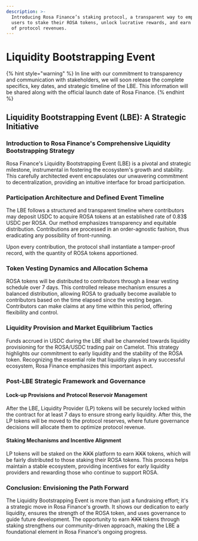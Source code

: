 ```yaml
---
description: >-
  Introducing Rosa Finance’s staking protocol, a transparent way to empower
  users to stake their ROSA tokens, unlock lucrative rewards, and earn a share
  of protocol revenues.
---
```


# Liquidity Bootstrapping Event

{% hint style="warning" %}
In line with our commitment to transparency and communication with stakeholders, we will soon release the complete specifics, key dates, and strategic timeline of the LBE. This information will be shared along with the official launch date of Rosa Finance.
{% endhint %}

## **Liquidity Bootstrapping Event (LBE): A Strategic Initiative**

### **Introduction to Rosa Finance's Comprehensive Liquidity Bootstrapping Strategy**

Rosa Finance's Liquidity Bootstrapping Event (LBE) is a pivotal and strategic milestone, instrumental in fostering the ecosystem's growth and stability. This carefully architected event encapsulates our unwavering commitment to decentralization, providing an intuitive interface for broad participation.

### **Participation Architecture and Defined Event Timeline**

The LBE follows a structured and transparent timeline where contributors may deposit USDC to acquire ROSA tokens at an established rate of 0.83$ USDC per ROSA. Our method emphasizes transparency and equitable distribution. Contributions are processed in an order-agnostic fashion, thus eradicating any possibility of front-running.

Upon every contribution, the protocol shall instantiate a tamper-proof record, with the quantity of ROSA tokens apportioned.

### **Token Vesting Dynamics and Allocation Schema**

ROSA tokens will be distributed to contributors through a linear vesting schedule over 7 days. This controlled release mechanism ensures a balanced distribution, allowing ROSA to gradually become available to contributors based on the time elapsed since the vesting began. Contributors can make claims at any time within this period, offering flexibility and control.

### **Liquidity Provision and Market Equilibrium Tactics**

Funds accrued in USDC during the LBE shall be channeled towards liquidity provisioning for the ROSA/USDC trading pair on Camelot. This strategy highlights our commitment to early liquidity and the stability of the ROSA token. Recognizing the essential role that liquidity plays in any successful ecosystem, Rosa Finance emphasizes this important aspect.

### **Post-LBE Strategic Framework and Governance**

#### **Lock-up Provisions and Protocol Reservoir Management**

After the LBE, Liquidity Provider (LP) tokens will be securely locked within the contract for at least 7 days to ensure strong early liquidity. After this, the LP tokens will be moved to the protocol reserves, where future governance decisions will allocate them to optimize protocol revenue.

#### **Staking Mechanisms and Incentive Alignment**

LP tokens will be staked on the ~~XXX~~ platform to earn ~~XXX~~ tokens, which will be fairly distributed to those staking their ROSA tokens. This process helps maintain a stable ecosystem, providing incentives for early liquidity providers and rewarding those who continue to support ROSA.

### **Conclusion: Envisioning the Path Forward**

The Liquidity Bootstrapping Event is more than just a fundraising effort; it's a strategic move in Rosa Finance's growth. It shows our dedication to early liquidity, ensures the strength of the ROSA token, and uses governance to guide future development. The opportunity to earn ~~XXX~~ tokens through staking strengthens our community-driven approach, making the LBE a foundational element in Rosa Finance's ongoing progress.
